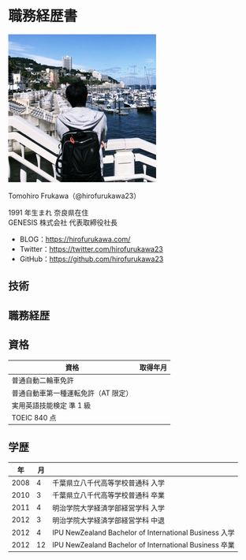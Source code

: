# 職務経歴書

![顔写真](./img/small-profile.jpg)

Tomohiro Frukawa（@hirofurukawa23）

1991 年生まれ 奈良県在住<br>
GENESIS 株式会社 代表取締役社長

- BLOG：https://hirofurukawa.com/
- Twitter：https://twitter.com/hirofurukawa23
- GitHub：https://github.com/hirofurukawa23

## 技術

## 職務経歴

## 資格

| 資格                                | 取得年月 |
| ----------------------------------- | -------- |
| 普通自動二輪車免許                  |          |
| 普通自動車第一種運転免許（AT 限定） |          |
| 実用英語技能検定 準 1 級            |          |
| TOEIC 840 点                        |          |

## 学歴

| 年   | 月  |                                                        |
| ---- | --- | ------------------------------------------------------ |
| 2008 | 4   | 千葉県立八千代高等学校普通科 入学                      |
| 2010 | 3   | 千葉県立八千代高等学校普通科 卒業                      |
| 2011 | 4   | 明治学院大学経済学部経営学科 入学                      |
| 2012 | 3   | 明治学院大学経済学部経営学科 中退                      |
| 2012 | 4   | IPU NewZealand Bachelor of International Business 入学 |
| 2012 | 12  | IPU NewZealand Bachelor of International Business 卒業 |
